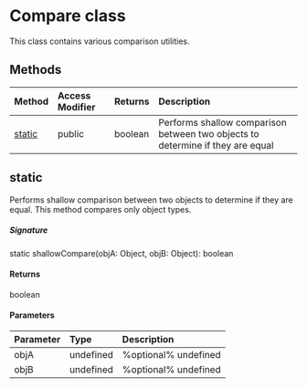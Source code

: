 # Compare class

This class contains various comparison utilities. 






## Methods

| Method	   | Access Modifier | Returns	| Description|
|:-------------|:----|:-------|:-----------|
|[static](#static)      | public | boolean | Performs shallow comparison between two objects to determine if they are equal |




## static

Performs shallow comparison between two objects to determine if they are equal. This method compares 
only object types. 


##### Signature
static shallowCompare(objA: Object, objB: Object): boolean

#### Returns
boolean

#### Parameters


| Parameter	   | Type    | Description |
|:-------------|:---------------|:------------|
| objA     | undefined | %optional% undefined |
| objB     | undefined | %optional% undefined |

